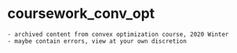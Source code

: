 # coursework_conv_opt
	- archived content from convex optimization course, 2020 Winter
	- maybe contain errors, view at your own discretion
